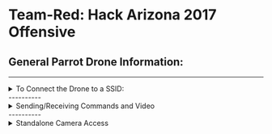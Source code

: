 # Team-Red: Hack Arizona 2017 Offensive

## **General Parrot Drone Information:**
----------
<details>
<summary>To Connect the Drone to a SSID:</summary>
1. Connect to the default ar-drone wifi network on a computer
2. Open terminal (mac/ubuntu) or [cygwin](https://cygwin.com/install.html) (windows)

    ```
    telnet 192.168.1.1
    cd bin
    vi wifi_setup.sh
    ```
    
3. Add the below code snippet anywhere in that file, but:
  1. Replace MyNetwork with your Wi-Fi network's name
  2. Replace 192.168.2.7 with a static IP on that network.
  
   ```
   killall udhcpd; iwconfig ath0 mode managed essid MyNetwork; ifconfig ath0 192.168.2.7 netmask 255.255.255.0 up;
   ```

4. Reboot the drone, connect your computer to the Wi-Fi network you specified above.

5. Ping $ip.address and you should get a response!

</details>
----------
<details>
<summary>Sending/Receiving Commands and Video</summary>

Notes: 

1. Have [node.js](https://nodejs.org/en/) installed.  
2. Will work with any UNIX based terminal (Used a Mac for these steps).

Control + Camera
1. Open terminal and navigate to the examples/ folder of this repository
    npm install
  1. The npm package dependencies should download to node_modules (Roughly 29 MB).
2. Open server.js and on line 13 you should see:
    
    `drone.listen(server, {ip: "192.168.2.7"});`
    
  1. **If** The IP was set to a static one in the above SSID example **Then:** Change it to that same address. 
  2. **Else:** Change the line to simply:
   
   `drone.listen(server);`
   
3. Connect to the same network the drone is on.
4. To Run Camera+Basic Flight Controls (see control key map below)
   
   `node server.js`
   
5. To View Camera in Web-Browser on Current Machine
   
   `localhost:5555`

----------
<details>
<summary>Flight Controls</summary>

From server.js terminal window:

**Space Bar:** Takeoff/Land

**W:** Up

**S:** Down

**A:** Left Rotation

**D:** Right Rotation

**Arrow Keys:** Direction of Travel

**O:** Left Flip

**P:** Right Flip

**X:** STOP AND HOVER *useful for out of control drones*
</details>
</details>
----------
<details>
<summary>Standalone Camera Access</summary>

*99% similar setup as above*

1. Open terminal and navigate to the examples/folder of this repository
    
    `npm install`
    
  1. The npm package dependencies should download to node_modules (Roughly 29 MB).
2. Open camera.js and on line 8 you should see:
   
   `drone.listen(server, {ip: "192.168.2.7"});`
    
  1. **If** The IP was set to a static one in the above SSID example **Then:** Change it to that same address. 
  2. **Else:** Change the line to simply:
   
   `drone.listen(server);`
    
3. Connect to the same network the drone is on.
4. Start camera.js
 
    `node camera.js`
    
5. To View Camera in Web-Browser on Current Machine
    
    `localhost:5555`

</details>

